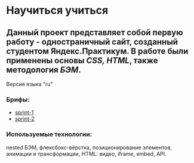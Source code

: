 # **Научиться учиться**
## Данный проект представляет собой первую работу - одностраничный сайт, созданный студентом Яндекс.Практикум. В работе были применены основы *CSS, HTML*, также методология *БЭМ*.
Версия языка "ru"
### Брифы:
* [sprint-1](https://code.s3.yandex.net/web-developer/project-1/sprint-1-brief.pdf)
* [sprint-2](https://code.s3.yandex.net/web-developer/project-1/sprint-2-brief.pdf)

### Используемые технологии: 
nested БЭМ, флексбокс-вёрстка, позиционирование элементов, анимации и трансформации, HTML: видео, iframe, embed, API.
